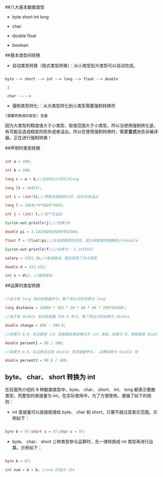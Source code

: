 ##八大基本数据类型

* byte short int long

* char

* double float

* boolean

##基本类型间转换

* 自动类型转换（隐式类型转换）：从小类型到大类型可以自动完成。

```

byte --> short --> int --> long --> float --> double

 |

 char ----->

```

* 强制类型转化:：从大类型转化到小类型需要强制转换符

`(需要转换成的类型) 变量`

因为大类型的精度值大于小类型，取值范围大于小类型，所以当使用强制转化是，有可能会造成精度的损失或者溢出，所以在使用强制转换时，需要**显式**地告诉编译器，正在进行强制转换！

##声明时类型转换

```java

int a = 100;

int b = 200;

long c = a + b;//自动将int转化为long

long l1 = 10423l;

int i = (int)l1;//需要加强制转化符，此时没有溢出

long l = 1024L*4*1024*1024;

int j = (int) l;//会产生溢出

System.out.println(j);//结果为0

double pi = 3.1415926535897932384;

float f = (float)pi;//会造成精度的损失，因为单精度的精确度小于double

System.out.println(f);//结果为： 3.1415927

salary = 1555.30;//编译错误，整型赋值了浮点类型

double d = 123.222;

int n = d%2; //编译错误

```

##运算时类型转换

```java

//由于有 long 型的直接量参与，整个表达式的结果为 long

long distance = 10000 * 365 * 24 * 60 * 60 * 299792458l;

//由于有 double 型的直接量 599.0 参与，整个表达式的结果为 double

double change = 800 - 599.0;

//结果为 0.0，右边都是 int 型数据运算结果也为 int 类型，结果为 0，再赋值给 double型，将 0 转化为 0.0

double persent1 = 80 / 100;

//结果为 0.8，右边表达式有 double 型直接量参与， 运算结果为 double 型

double persent2 = 80.0 / 100;

```

## byte、 char、 short 转换为 int

在前面所介绍的 8 种数据类型中，byte、 char、 short、 int、 long 都表示整数类型，而整型的直接量为 int，在实际使用中，为了方便使用，遵循了如下的规则：

* int 直接量可以直接赋值给 byte、 char 和 short，只要不超过其表示范围。示例如下：

```java

byte b = 97;short s = 97;char c = 97;

```

* byte、 char、 short 三种类型参与运算时，先一律转换成 int 类型再进行运算。示例如下：

```java

byte b = 97;

int num = b + b; //num 的值为 194

```
